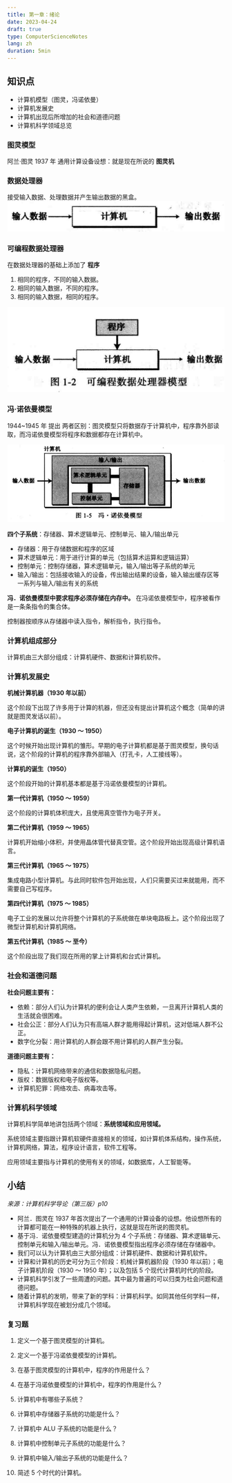```yaml
---
title: 第一章：绪论
date: 2023-04-24
draft: true
type: ComputerScienceNotes
lang: zh
duration: 5min
---
```


## 知识点

- 计算机模型（图灵，冯诺依曼）
- 计算机发展史
- 计算机出现后所增加的社会和道德问题
- 计算机科学领域总览

### 图灵模型

阿兰·图灵 1937 年 通用计算设备设想：就是现在所说的 **图灵机**

### 数据处理器

接受输入数据、处理数据并产生输出数据的黑盒。
![数据处理器](/public/images/computer-science-notes/1.1.png)

### 可编程数据处理器

在数据处理器的基础上添加了 **程序**

1. 相同的程序，不同的输入数据。
2. 相同的输入数据，不同的程序。
3. 相同的输入数据，相同的程序。

![可编程数据处理器](/public/images/computer-science-notes/1.2.png)

### 冯·诺依曼模型

1944~1945 年 提出
两者区别：图灵模型只将数据存于计算机中，程序靠外部读取，而冯诺依曼模型将程序和数据都存在计算机中。

![冯·诺依曼模型](/public/images/computer-science-notes/1.3.png)

**四个子系统**：存储器、算术逻辑单元、控制单元、输入/输出单元

- 存储器：用于存储数据和程序的区域
- 算术逻辑单元：用于进行计算的单元（包括算术运算和逻辑运算）
- 控制单元：控制存储器，算术逻辑单元，输入/输出等子系统的单元
- 输入/输出：包括接收输入的设备，传出输出结果的设备，输入输出缓存区等一系列与输入/输出有关的系统

**冯．诺依曼模型中要求程序必须存储在内存中。**
在冯诺依曼模型中，程序被看作是一条条指令的集合体。

控制器按顺序从存储器中读入指令，解析指令，执行指令。

### 计算机组成部分

计算机由三大部分组成：计算机硬件、数据和计算机软件。

### 计算机发展史

**机械计算机器（1930 年以前）**

这个阶段下出现了许多用于计算的机器，但还没有提出计算机这个概念（简单的讲就是图灵发话以前）。

**电子计算机的诞生（1930 ～ 1950）**

这个时候开始出现计算机的雏形。早期的电子计算机都是基于图灵模型，换句话说，这个阶段的计算机的程序靠外部输入（打孔卡，人工接线等）。

**计算机的诞生（1950）**

这个阶段开始的计算机基本都是基于冯诺依曼模型的计算机。

**第一代计算机（1950 ～ 1959）**

这个阶段的计算机体积庞大，且使用真空管作为电子开关。

**第二代计算机（1959 ～ 1965）**

计算机开始缩小体积，并使用晶体管代替真空管。这个阶段开始出现高级计算机语言。

**第三代计算机（1965 ～ 1975）**

集成电路小型计算机。与此同时软件包开始出现，人们只需要买过来就能用，而不需要自己写程序。

**第四代计算机（1975 ～ 1985）**

电子工业的发展以允许将整个计算机的子系统做在单块电路板上。这个阶段出现了微型计算机和计算机网络。

**第五代计算机（1985 ～ 至今）**

这个阶段出现了我们现在所用的掌上计算机和台式计算机。

### 社会和道德问题

**社会问题主要有：**

- 依赖：部分人们认为计算机的便利会让人类产生依赖，一旦离开计算机人类的生活就会很困难。
- 社会公正：部分人们认为只有高端人群才能用得起计算机，这对低端人群不公正。
- 数字化分裂：用计算机的人群会跟不用计算机的人群产生分裂。

**道德问题主要有：**

- 隐私：计算机网络带来的通信和数据隐私问题。
- 版权：数据版权和电子版权等。
- 计算机犯罪：网络攻击、病毒攻击等。

### 计算机科学领域

计算机科学简单地讲包括两个领域：**系统领域和应用领域。**

系统领域主要指跟计算机软硬件直接相关的领域，如计算机体系结构，操作系统，计算机网络，算法，程序设计语言，软件工程等。

应用领域主要指与计算机的使用有关的领域，如数据库，人工智能等。

## 小结

_来源：计算机科学导论（第三版）p10_

- 阿兰．图灵在 1937 年首次提出了一个通用的计算设备的设想。他设想所有的计算都可能在一种特殊的机器上执行，这就是现在所说的图灵机。
- 基于冯．诺依曼模型建造的计算机分为 4 个子系统：存储器、算术逻辑单元、控制单元和输入/输出单元。冯．诺依曼模型指出程序必须存储在存储器中。
- 我们可以认为计算机由三大部分组成：计算机硬件、数据和计算机软件。
- 计算和计算机的历史可分为三个阶段：机械计算机器阶段（1930 年以前）；电子计算机阶段（1930 ～ 1950 年）；以及包括 5 个现代计算机时代的阶段。
- 计算机科学引发了一些周遭的问题。其中最为普遍的可以归类为社会问题和道德问题。
- 随着计算机的发明，带来了新的学科：计算机科学。如同其他任何学科一样，计算机科学现在被划分成几个领域。

### 复习题

1. 定义一个基于图灵模型的计算机。

2. 定义一个基于冯诺依曼模型的计算机。

3. 在基于图灵模型的计算机中，程序的作用是什么？

4. 在基于冯诺依曼模型的计算机中，程序的作用是什么？

5. 计算机中有哪些子系统？

6. 计算机中存储器子系统的功能是什么？

7. 计算机中 ALU 子系统的功能是什么？

8. 计算机中控制单元子系统的功能是什么？

9. 计算机中输入/输出子系统的功能是什么？

10. 简述 5 个时代的计算机。
